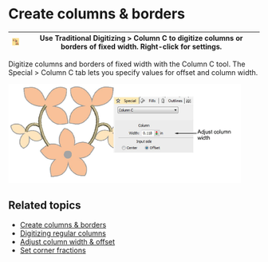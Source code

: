 # Create columns & borders

| ![InputC.png](assets/InputC.png) | Use Traditional Digitizing > Column C to digitize columns or borders of fixed width. Right-click for settings. |
| -------------------------------- | -------------------------------------------------------------------------------------------------------------- |

Digitize columns and borders of fixed width with the Column C tool. The Special > Column C tab lets you specify values for offset and column width.

![AddBorders2.png](assets/AddBorders2.png)

## Related topics

- [Create columns & borders](../../Digitizing/input/Create_columns_borders)
- [Digitizing regular columns](../../Digitizing/input/Digitizing_regular_columns)
- [Adjust column width & offset](../../Digitizing/input/Adjust_column_width_offset)
- [Set corner fractions](../../Digitizing/input/Set_corner_fractions)

